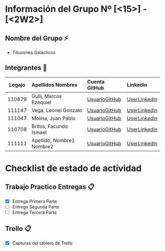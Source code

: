 # Información del Grupo Nº [<15>] - [<2W2>]


## Nombre del Grupo :zap:

* Tiburones Galácticos 


## Integrantes :busts_in_silhouette:

| Legajo| Apellidos Nombres  | Cuenta GitHub | Linkedin
| :------: | :-------- | :-------- | :-------- |
| 110879 | Gulli, Marcos Ezequiel |[UsuarioGitHub](https://github.com/marcosgulli)|[UserLinkedin](https://www.linkedin.com/in/marcos-gulli-57a693134)|
| 111147 | Vega, Leonel Gonzalo |[UsuarioGitHub](https://github.com/VegaLeonel)|[UserLinkedin](https://ar.linkedin.com/)|
| 111047 | Molina, Juan Pablo |[UsuarioGitHub](https://github.com/juanMolina14)|[UserLinkedin](https://ar.linkedin.com/)|
| 110708 | Britos, Facundo Ismael |[UsuarioGitHub](https://github.com/facubritos)|[UserLinkedin](https://www.linkedin.com/in/facundo-ismael-britos-luesma-b8489319a/)|
| 111111 | Apellido, Nombre1 Nombre2 |[UsuarioGitHub](https://github.com/xxxx)|[UserLinkedin](https://ar.linkedin.com/)|


# Checklist de estado de actividad

## Trabajo Practico Entregas :clipboard:
- [x] Entrega Primera Parte
- [ ] Entrega Segunda Parte
- [ ] Entrega Tercera Parte

## Trello :clipboard:
- [x] Capturas del tablero de Trello

